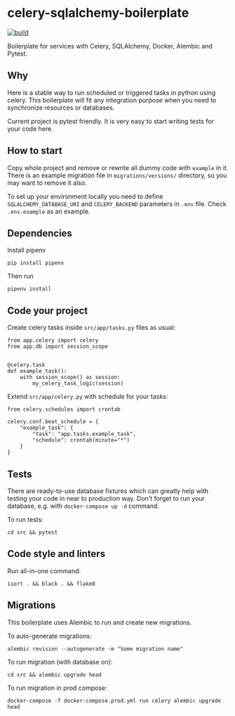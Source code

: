 # celery-sqlalchemy-boilerplate
[![build](https://github.com/kazqvaizer/celery-sqlalchemy-boilerplate/actions/workflows/main.yml/badge.svg?branch=master)](https://github.com/kazqvaizer/celery-sqlalchemy-boilerplate/actions/workflows/main.yml)

Boilerplate for services with Celery, SQLAlchemy, Docker, Alembic and Pytest.
            
## Why 

Here is a stable way to run scheduled or triggered tasks in python using celery. This boilerplate will fit any integration purpose when you need to synchronize resources or databases. 

Current project is pytest friendly. It is very easy to start writing tests for your code here. 

## How to start
Copy whole project and remove or rewrite all dummy code with `example` in it. There is an example migration file in `migrations/versions/` directory, so you may want to remove it also.

To set up your environment locally you need to define `SQLALCHEMY_DATABASE_URI` and `CELERY_BACKEND` parameters in `.env` file. Check `.env.example` as an example.

## Dependencies

Install pipenv
```
pip install pipenv
```

Then run 

```
pipenv install
```

## Code your project

Create celery tasks inside `src/app/tasks.py` files as usual:

```
from app.celery import celery
from app.db import session_scope


@celery.task
def example_task():
    with session_scope() as session:
        my_celery_task_logic(session)
```

Extend `src/app/celery.py` with schedule for your tasks: 

```
from celery.schedules import crontab

celery.conf.beat_schedule = {
    "example_task": {
        "task": "app.tasks.example_task", 
        "schedule": crontab(minute="*")
    }
}

```

## Tests

There are ready-to-use database fixtures which can greatly help with testing your code in near to production way. Don't forget to run your database, e.g. with `docker-compose up -d` command.

To run tests:


```
cd src && pytest
```

## Code style and linters

Run all-in-one command:

```
isort . && black . && flake8
```

## Migrations

This boilerplate uses Alembic to run and create new migrations.

To auto-generate migrations:

```
alembic revision --autogenerate -m "Some migration name"
``` 

To run migration (with database on):
```
cd src && alembic upgrade head
```

To run migration in prod compose:
```
docker-compose -f docker-compose.prod.yml run celery alembic upgrade head
```

